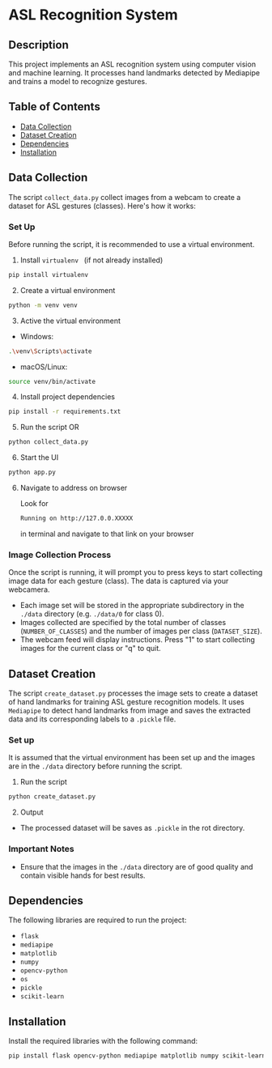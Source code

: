 # ASL Recognition System

## Description
This project implements an ASL recognition system using computer vision and machine learning. It processes hand landmarks detected by Mediapipe and trains a model to recognize gestures.

## Table of Contents
- [Data Collection](#data-collection)
- [Dataset Creation](#dataset-creation)
- [Dependencies](#dependencies)
- [Installation](#installation)


## Data Collection
The script `collect_data.py` collect images from a webcam to create a dataset for ASL gestures (classes). Here's how it works:

### Set Up 
Before running the script, it is recommended to use a virtual environment.

1. Install `virtualenv ` (if not already installed)
```bash
pip install virtualenv
```
2. Create a virtual environment
```bash
python -m venv venv
```
3. Active the virtual environment
- Windows:
```bash
.\venv\Scripts\activate
```
- macOS/Linux:
```bash
source venv/bin/activate
```
4. Install project dependencies
```bash
pip install -r requirements.txt
```
5. Run the script OR
```bash
python collect_data.py
```

6. Start the UI
```bash
python app.py
```
6. Navigate to address on browser 

    Look for
    ```bash 
    Running on http://127.0.0.XXXXX 
    ```
    in terminal and navigate to that link on your browser

### Image Collection Process
Once the script is running, it will prompt you to press keys to start collecting image data for each gesture (class). The data is captured via your webcamera.
- Each image set will be stored in the appropriate subdirectory in the `./data` directory (e.g. `./data/0` for class 0).
- Images collected are specified by the total number of classes (`NUMBER_OF_CLASSES`) and the number of images per class (`DATASET_SIZE`).
- The webcam feed will display instructions. Press "1" to start collecting images for the current class or "q" to quit.


## Dataset Creation
The script `create_dataset.py` processes the image sets to create a dataset of hand landmarks for training ASL gesture recognition models. It uses `Mediapipe` to detect hand landmarks from image and saves the extracted data and its corresponding labels to a `.pickle` file.

### Set up
It is assumed that the virtual environment has been set up and the images are in the `./data` directory before running the script.

1. Run the script
```bash
python create_dataset.py
```
2. Output
- The processed dataset will be saves as `.pickle` in the rot directory.

### Important Notes
- Ensure that the images in the `./data` directory are of good quality and contain visible hands for best results.

## Dependencies
The following libraries are required to run the project:
- `flask`
- `mediapipe`
- `matplotlib`
- `numpy`
- `opencv-python`
- `os`
- `pickle`
- `scikit-learn`

## Installation
Install the required libraries with the following command:

```bash
pip install flask opencv-python mediapipe matplotlib numpy scikit-learn
```
